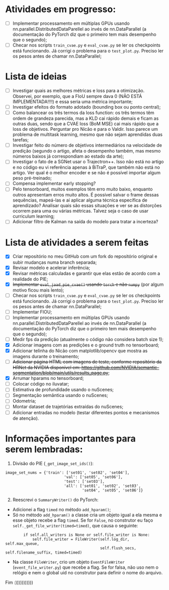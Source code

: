 # Atividades em progresso:

- [ ] Implementar processamento em múltiplas GPUs usando nn.parallel.DistributedDataParellel ao invés de nn.DataParallel 
  (a documentação do PyTorch diz que o primeiro tem mais desempenho que o segundo);
- [ ] Checar nos scripts ```train_cvae.py``` e ```eval_cvae.py``` se ler os checkpoints está funcionando. Já corrigi o problema
  para o ```test_plot.py```. Preciso ler os pesos antes de chamar nn.DataParallel;

# Lista de ideias

- [ ] Investigar quais as melhores métricas e loss para a otimização. Observei, por exemplo, que a FIoU sempre dava 0 (NÃO ESTÁ IMPLEMENTADA!!!!) 
  e essa seria uma métrica importante;
- [ ] Investigar efeitos do formato adotado (bounding box ou ponto central);
- [ ] Como balancear os três termos da loss function: os três termos têm ordem de grandeza parecida, mas a KLD cai rápido demais e ficam as outras duas,
  sendo que a CVAE loss (BoM MSE) cai mais rápido que a loss de objetivos. Perguntar pro Nicão e para o Valdir. Isso parece um problema de multitask learning,
  mesmo que não sejam aprendidas duas tarefas;
- [ ] Investigar feito do número de objetivos intermediários na velocidade de predição (segundo o artigo, afeta o desempenho também, mas mesmo números baixos
  já correspondiam ao estado da arte);
- [ ] Investigar o fato de a SGNet usar o Trajectron++. Isso não está no artigo e no código eu vi referência apenas à BiTraP, que também não está no artigo.
  Ver qual é o melhor encoder e se não é possível importar algum peso pré-treinado;
- [ ] Compensa implementar early stopping?
- [ ] Pelo tensorboard, muitos exemplos têm erro muito baixo, enquanto outros apresentam erros muito altos. É possível salvar o frame dessas sequências, mapeá-las
  e aí aplicar alguma técnica específica de aprendizado? Analisar quais são essas situações e ver se as distorções ocorrem para uma ou várias métricas. Talvez
  seja o caso de usar curriculum learning;
- [ ] Adicionar filtro de Kalman na saída do modelo para tratar a incerteza?

# Lista de atividades a serem feitas

- [x] Criar repositório no meu GitHub com um fork do repositório original e subir mudanças numa branch separada;
- [x] Revisar modelo e acelerar inferência;
- [x] Revisar métricas calculadas e garantir que elas estão de acordo com a realidade do PIE;
- [x] ~~Implementar ```eval_jaad_pie_cvae()``` usando ````torch```` e não ````numpy````~~ (por algum motivo ficou mais lento);
- [ ] Checar nos scripts ```train_cvae.py``` e ```eval_cvae.py``` se ler os checkpoints está funcionando. Já corrigi o problema
  para o ```test_plot.py```. Preciso ler os pesos antes de chamar nn.DataParallel;
- [ ] Implementar FIOU;
- [ ] Implementar processamento em múltiplas GPUs usando nn.parallel.DistributedDataParellel ao invés de nn.DataParallel 
  (a documentação do PyTorch diz que o primeiro tem mais desempenho que o segundo);
- [ ] Medir fps da predição (atualmente o código não considera batch size 1);
- [X] Adicionar imagens com as predições e o ground truth no tensorboard;
- [X] Adicionar telinha do Nicão com matplotlib/opencv que mostra as imagens durante o treinamento;
- [ ] ~~Adicionar página HTML com imagens de teste, conforme repositório da HRNet da NVIDIA disponível em: 
  https://github.com/NVIDIA/semantic-segmentation/blob/main/utils/results_page.py~~; 
- [X] Arrumar hparams no tensorboard;
- [ ] Colocar código no iluvatar;
- [ ] Estimativa de profundidade usando o nuScenes;
- [ ] Segmentação semântica usando o nuScenes;
- [ ] Odometria;
- [ ] Montar dataset de trajetórias extraídas do nuScenes;
- [ ] Adicionar entradas no modelo (testar diferentes pontos e mecanismos de atenção).

# Informações importantes para serem lembradas:

1) Divisão do PIE (````_get_image_set_ids()````):

`````        
image_set_nums = {'train': ['set01', 'set02', 'set04'],
                          'val': ['set05', 'set06'],
                          'test': ['set03'],
                          'all': ['set01', 'set02', 'set03',
                                  'set04', 'set05', 'set06']}

``````

2) Reescrevi o ````SummaryWriter()```` do PyTorch:

- Adicionei a flag ``timed`` no método ``add_hparam()``;
- Só no método ``add_hparam()`` a classe cria um objeto igual a ela mesma e esse objeto recebe a flag ``timed``. Se for ``False``, no construtor
  eu faço ``self._get_file_writer(timed=timed)``, que causa o seguinte:

```
        if self.all_writers is None or self.file_writer is None:
            self.file_writer = FileWriter(self.log_dir, self.max_queue,
                                          self.flush_secs, self.filename_suffix, timed=timed)

```

- Na classe ``FileWriter``, crio um objeto ``EventFileWriter`` (```event_file_writer.py```) que recebe a flag. Se for falsa, não uso
  nem o relógio e nem o global uid no construtor para definir o nome do arquivo. 
  
Fim :)))))))))))